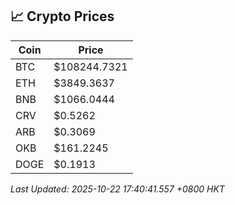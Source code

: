 ## 📈 Crypto Prices

| Coin | Price |
| ---- | ----- |
| BTC | $108244.7321 |
| ETH | $3849.3637 |
| BNB | $1066.0444 |
| CRV | $0.5262 |
| ARB | $0.3069 |
| OKB | $161.2245 |
| DOGE | $0.1913 |

_Last Updated: 2025-10-22 17:40:41.557 +0800 HKT_